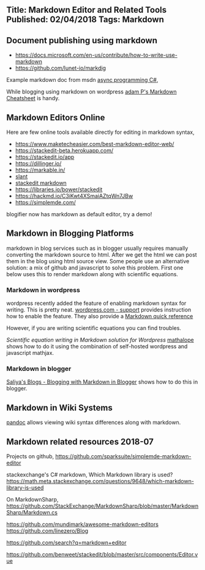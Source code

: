 Title: Markdown Editor and Related Tools
Published: 02/04/2018
Tags: Markdown
---
## Document publishing using markdown

 - https://docs.microsoft.com/en-us/contribute/how-to-write-use-markdown
 - https://github.com/lunet-io/markdig

Example markdown doc from msdn [async programming C\#](https://docs.microsoft.com/en-us/dotnet/csharp/programming-guide/concepts/async/),

While blogging using markdown on wordpress [adam P's Markdown Cheatsheet](https://github.com/adam-p/markdown-here/wiki/Markdown-Cheatsheet) is handy.

## Markdown Editors Online
Here are few online tools available directly for editing in markdown syntax,

 - https://www.maketecheasier.com/best-markdown-editor-web/
 - https://stackedit-beta.herokuapp.com/
 - https://stackedit.io/app
 - https://dillinger.io/
 - https://markable.in/
 - [slant](https://www.slant.co/topics/2196/~online-markdown-editor)
 - [stackedit markdown](https://gist.github.com/palimadra/87e7c294be6447bac96b)
 - https://libraries.io/bower/stackedit
 - https://hackmd.io/C3iKwt4XSmaiAZtqWn7JBw
 - https://simplemde.com/

blogifier now has markdown as default editor, try a demo!

## Markdown in Blogging Platforms
markdown in blog services such as in blogger usually requires manually converting the markdown source to html. After we get the html we can post them in the blog using html source view. Some people use an alternative solution: a mix of github and javascript to solve this problem. First one below uses this to render markdown along with scientific equations.

### Markdown in wordpress
wordpress recently added the feature of enabling markdown syntax for writing. This is pretty neat. [wordpress.com - support](https://en.support.wordpress.com/markdown/) provides instruction how to enable the feature. They also provide a [Markdown quick reference](https://en.support.wordpress.com/markdown-quick-reference/)

However, if you are writing scientific equations you can find troubles.

*Scientific equation writing in Markdown solution for Wordpress*
[mathalope](http://mathalope.co.uk/2015/03/29/how-i-write-scientific-blog-posts-that-contains-codes-and-mathematical-expressions-a-quick-reference-with-wordpress-gist-and-mathjax/)
shows how to do it using the combination of self-hosted wordpress and javascript mathjax.


### Markdown in blogger
[Saliya's Blogs - Blogging with Markdown in Blogger](http://blog.saliya.org/2014/08/blogging-with-markdown-in-blogger.html) shows how to do this in blogger.

## Markdown in Wiki Systems
[pandoc](http://pandoc.org/try/) allows viewing wiki syntax differences along with markdown.


## Markdown related resources 2018-07
Projects on github,
https://github.com/sparksuite/simplemde-markdown-editor

stackexchange's C# markdown, Which Markdown library is used?
https://math.meta.stackexchange.com/questions/9648/which-markdown-library-is-used

On MarkdownSharp,
https://github.com/StackExchange/MarkdownSharp/blob/master/MarkdownSharp/Markdown.cs

https://github.com/mundimark/awesome-markdown-editors
https://github.com/linezero/Blog

https://github.com/search?q=markdown+editor

https://github.com/benweet/stackedit/blob/master/src/components/Editor.vue
